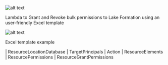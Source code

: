![alt text](https://i.ibb.co/bF3Ts2F/excel-to-lf-logo.png)

 Lambda to Grant and Revoke bulk permissions to Lake Formation using an user-friendly Excel template

![alt text](https://i.ibb.co/xXgGv2Q/excel-to-lf-process.png")

Excel template example

| ResourceLocationDatabase | TargetPrincipals | Action | ResourceElements | ResourcePermissions	| ResourceGrantPermissions












